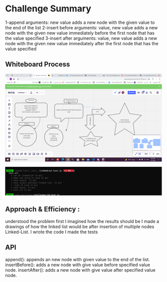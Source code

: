 # Challenge Summary

<!-- Description of the challenge -->

1-append
arguments: new value
adds a new node with the given value to the end of the list
2-insert before
arguments: value, new value
adds a new node with the given new value immediately before the first node that has the value specified
3-insert after
arguments: value, new value
adds a new node with the given new value immediately after the first node that has the value specified

## Whiteboard Process

![](lab06.PNG)

<!-- Embedded whiteboard image -->

![](codech66.png)

## Approach & Efficiency :

understood the problem first
I imagined how the results should be
I made a drawings of how the linked list would be after insertion of multiple nodes Linked-List.
I wrote the code
I made the tests

## API

append(): appends an new node with given value to the end of the list.
insertBefore(): adds a new node with give value before specified value node.
insertAfter(): adds a new node with give value after specified value node.
